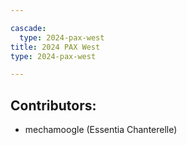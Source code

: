 ```yaml
---

cascade:
  type: 2024-pax-west
title: 2024 PAX West
type: 2024-pax-west

---
```


## Contributors:
- mechamoogle (Essentia Chanterelle)

